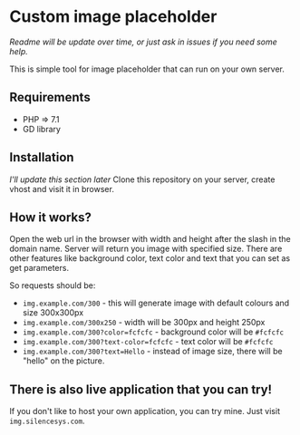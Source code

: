 # Custom image placeholder

_Readme will be update over time, or just ask in issues if you need some help._

This is simple tool for image placeholder that can run on your own server.

## Requirements
+ PHP => 7.1
+ GD library

## Installation
_I'll update this section later_
Clone this repository on your server, create vhost and visit it in browser.

## How it works?
Open the web url in the browser with width and height after the slash in the domain name. Server will return you image with specified size. There are other features like background color, text color and text that you can set as get parameters.

So requests should be:
+ `img.example.com/300` - this will generate image with default colours and size 300x300px
+ `img.example.com/300x250` - width will be 300px and height 250px
+ `img.example.com/300?color=fcfcfc` - background color will be `#fcfcfc`
+ `img.example.com/300?text-color=fcfcfc` - text color will be `#fcfcfc`
+ `img.example.com/300?text=Hello` - instead of image size, there will be "hello" on the picture.

## There is also live application that you can try!
If you don't like to host your own application, you can try mine. Just visit `img.silencesys.com`.
